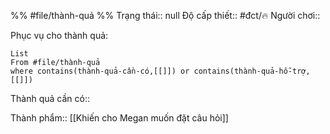 %%
#file/thành-quả
%%
Trạng thái:: null
Độ cấp thiết:: #đct/🔥
Người chơi:: 

Phục vụ cho thành quả:
```dataview
List 
From #file/thành-quả 
where contains(thành-quả-cần-có,[[]]) or contains(thành-quả-hỗ-trợ,[[]]) 
```
Thành quả cần có:: 

Thành phẩm:: [[Khiến cho Megan muốn đặt câu hỏi]]
